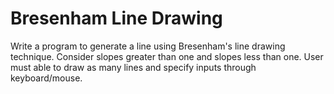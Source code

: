 # Bresenham Line Drawing

Write a program to generate a line using Bresenham's line drawing technique. Consider slopes greater than one and slopes less than one. User must able to draw as many lines and specify inputs through keyboard/mouse.